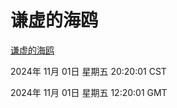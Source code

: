 # 谦虚的海鸥
[谦虚的海鸥](http://219.139.197.74:56308/qxdho/course/base/hotlink/index.php)

2024年 11月 01日 星期五 20:20:01 CST

2024年 11月 01日 星期五 12:20:01 GMT

